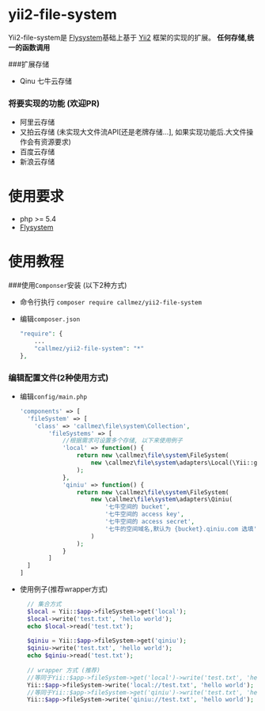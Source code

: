
yii2-file-system
=================
Yii2-file-system是 [Flysystem](https://github.com/thephpleague/flysystem)基础上基于 [Yii2](https://github.com/yiisoft/yii2) 框架的实现的扩展。 **任何存储,统一的函数调用**

###扩展存储
- Qinu 七牛云存储

### 将要实现的功能 (欢迎PR)
- 阿里云存储 
- 又拍云存储 (未实现大文件流API[还是老牌存储...], 如果实现功能后.大文件操作会有资源要求)
- 百度云存储
- 新浪云存储

使用要求
========
- php >= 5.4
- [Flysystem](https://github.com/thephpleague/flysystem) 

使用教程
========
###使用`Componser`安装 (以下2种方式)
- 命令行执行 `composer require callmez/yii2-file-system`
- 编辑`composer.json` 

  ```php
  "require": {
      ...
      "callmez/yii2-file-system": "*"
  },
  ```
### 编辑配置文件(2种使用方式)
- 编辑`config/main.php`

  ```php
  'components' => [
    'fileSystem' => [
      'class' => 'callmez\file\system\Collection',
          'fileSystems' => [
              //根据需求可设置多个存储, 以下来使用例子
              'local' => function() {
                  return new \callmez\file\system\FileSystem(
                      new \callmez\file\system\adapters\Local(\Yii::getAlias('@webroot\images'))
                  );
              },
              'qiniu' => function() {
                  return new \callmez\file\system\FileSystem(
                      new \callmez\file\system\adapters\Qiniu(
                          '七牛空间的 bucket',
                          '七牛空间的 access key',
                          '七牛空间的 access secret',
                          '七牛的空间域名,默认为 {bucket}.qiniu.com 选填'
                      )
                  );
              }
          ]
    ]
  ]
  ```
- 使用例子(推荐wrapper方式)

  ```php
    // 集合方式
    $local = Yii::$app->fileSystem->get('local');
    $local->write('test.txt', 'hello world');
    echo $local->read('test.txt');
    
    $qiniu = Yii::$app->fileSystem->get('qiniu');
    $qiniu->write('test.txt', 'hello world');
    echo $qiniu->read('test.txt');
    
    // wrapper 方式 (推荐)
    //等同于Yii::$app->fileSystem->get('local')->write('test.txt', 'hello world');
    Yii::$app->fileSystem->write('local://test.txt', 'hello world'); 
    //等同于Yii::$app->fileSystem->get('qiniu')->write('test.txt', 'hello world');
    Yii::$app->fileSystem->write('qiniu://test.txt', 'hello world'); 
  ```
